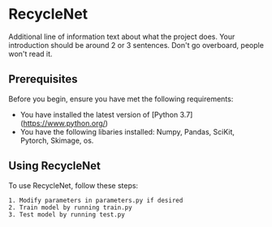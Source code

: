# RecycleNet

Additional line of information text about what the project does. Your introduction should be around 2 or 3 sentences. Don't go overboard, people won't read it.

## Prerequisites

Before you begin, ensure you have met the following requirements:
* You have installed the latest version of [Python 3.7] (https://www.python.org/)
* You have the following libaries installed: Numpy, Pandas, SciKit, Pytorch, Skimage, os.

## Using RecycleNet

To use RecycleNet, follow these steps:

```
1. Modify parameters in parameters.py if desired
2. Train model by running train.py
3. Test model by running test.py
```
